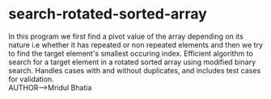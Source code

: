 # search-rotated-sorted-array
In this program we first find a pivot value of the array depending on its nature i.e whether it has repeated or non repeated elements and then we try to find the target element's smallest occuring index.
Efficient algorithm to search for a target element in a rotated sorted array using modified binary search. Handles cases with and without duplicates, and includes test cases for validation.
<br>
AUTHOR-->Mridul Bhatia
